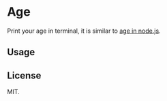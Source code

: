 # Age

Print your age in terminal, it is similar to [age in node.js](https://github.com/egoist/age).

## Usage

## License

MIT.

